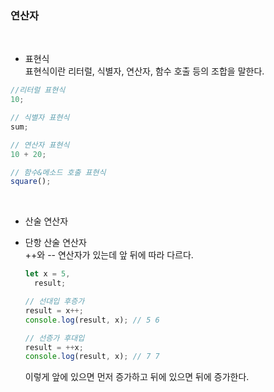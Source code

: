 ### 연산자

 <br>

- 표현식  <br>
  표현식이란 리터럴, 식별자, 연산자, 함수 호출 등의 조합을 말한다.

```javascript
//리터럴 표현식
10;

// 식별자 표현식
sum;

// 연산자 표현식
10 + 20;

// 함수&메소드 호출 표현식
square();
```

 <br>

- 산술 연산자  <br>
- 단항 산술 연산자  <br>
  ++와 -- 연산자가 있는데 앞 뒤에 따라 다르다.

  ```javascript
  let x = 5,
    result;

  // 선대입 후증가
  result = x++;
  console.log(result, x); // 5 6

  // 선증가 후대입
  result = ++x;
  console.log(result, x); // 7 7
  ```

  이렇게 앞에 있으면 먼저 증가하고 뒤에 있으면 뒤에 증가한다.
